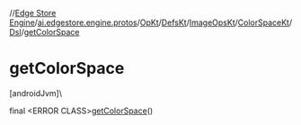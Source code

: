 //[Edge Store Engine](../../../../../../../index.md)/[ai.edgestore.engine.protos](../../../../../index.md)/[OpKt](../../../../index.md)/[DefsKt](../../../index.md)/[ImageOpsKt](../../index.md)/[ColorSpaceKt](../index.md)/[Dsl](index.md)/[getColorSpace](get-color-space.md)

# getColorSpace

[androidJvm]\

final &lt;ERROR CLASS&gt;[getColorSpace](get-color-space.md)()
